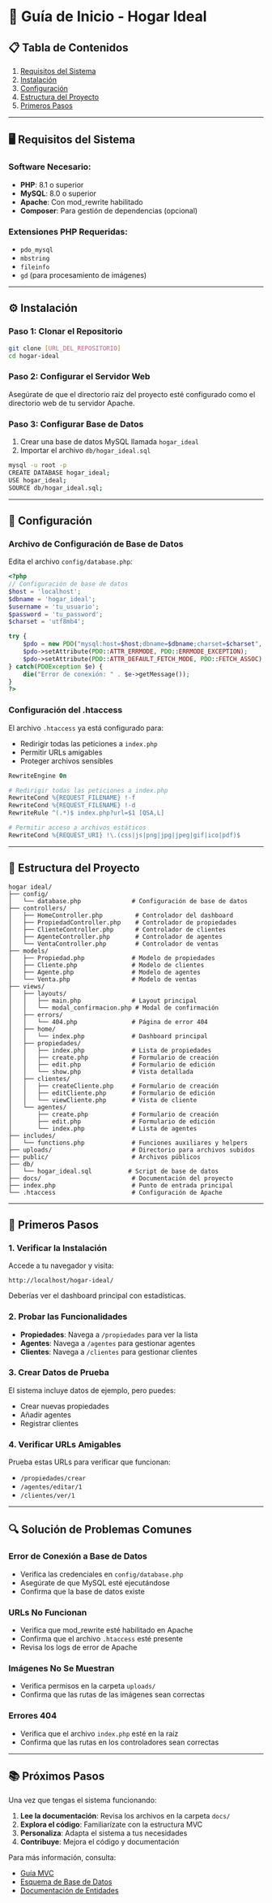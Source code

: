 # 🚀 Guía de Inicio - Hogar Ideal

## 📋 Tabla de Contenidos

1. [Requisitos del Sistema](#requisitos-del-sistema)
2. [Instalación](#instalación)
3. [Configuración](#configuración)
4. [Estructura del Proyecto](#estructura-del-proyecto)
5. [Primeros Pasos](#primeros-pasos)

---

## 🖥️ Requisitos del Sistema

### Software Necesario:
- **PHP**: 8.1 o superior
- **MySQL**: 8.0 o superior
- **Apache**: Con mod_rewrite habilitado
- **Composer**: Para gestión de dependencias (opcional)

### Extensiones PHP Requeridas:
- `pdo_mysql`
- `mbstring`
- `fileinfo`
- `gd` (para procesamiento de imágenes)

---

## ⚙️ Instalación

### Paso 1: Clonar el Repositorio
```bash
git clone [URL_DEL_REPOSITORIO]
cd hogar-ideal
```

### Paso 2: Configurar el Servidor Web
Asegúrate de que el directorio raíz del proyecto esté configurado como el directorio web de tu servidor Apache.

### Paso 3: Configurar Base de Datos
1. Crear una base de datos MySQL llamada `hogar_ideal`
2. Importar el archivo `db/hogar_ideal.sql`

```bash
mysql -u root -p
CREATE DATABASE hogar_ideal;
USE hogar_ideal;
SOURCE db/hogar_ideal.sql;
```

---

## 🔧 Configuración

### Archivo de Configuración de Base de Datos
Edita el archivo `config/database.php`:

```php
<?php
// Configuración de base de datos
$host = 'localhost';
$dbname = 'hogar_ideal';
$username = 'tu_usuario';
$password = 'tu_password';
$charset = 'utf8mb4';

try {
    $pdo = new PDO("mysql:host=$host;dbname=$dbname;charset=$charset", $username, $password);
    $pdo->setAttribute(PDO::ATTR_ERRMODE, PDO::ERRMODE_EXCEPTION);
    $pdo->setAttribute(PDO::ATTR_DEFAULT_FETCH_MODE, PDO::FETCH_ASSOC);
} catch(PDOException $e) {
    die("Error de conexión: " . $e->getMessage());
}
?>
```

### Configuración del .htaccess
El archivo `.htaccess` ya está configurado para:
- Redirigir todas las peticiones a `index.php`
- Permitir URLs amigables
- Proteger archivos sensibles

```apache
RewriteEngine On

# Redirigir todas las peticiones a index.php
RewriteCond %{REQUEST_FILENAME} !-f
RewriteCond %{REQUEST_FILENAME} !-d
RewriteRule ^(.*)$ index.php?url=$1 [QSA,L]

# Permitir acceso a archivos estáticos
RewriteCond %{REQUEST_URI} !\.(css|js|png|jpg|jpeg|gif|ico|pdf)$
```

---

## 📁 Estructura del Proyecto

```
hogar ideal/
├── config/
│   └── database.php              # Configuración de base de datos
├── controllers/
│   ├── HomeController.php         # Controlador del dashboard
│   ├── PropiedadController.php    # Controlador de propiedades
│   ├── ClienteController.php      # Controlador de clientes
│   ├── AgenteController.php       # Controlador de agentes
│   └── VentaController.php        # Controlador de ventas
├── models/
│   ├── Propiedad.php             # Modelo de propiedades
│   ├── Cliente.php               # Modelo de clientes
│   ├── Agente.php                # Modelo de agentes
│   └── Venta.php                 # Modelo de ventas
├── views/
│   ├── layouts/
│   │   ├── main.php              # Layout principal
│   │   └── modal_confirmacion.php # Modal de confirmación
│   ├── errors/
│   │   └── 404.php               # Página de error 404
│   ├── home/
│   │   └── index.php             # Dashboard principal
│   ├── propiedades/
│   │   ├── index.php             # Lista de propiedades
│   │   ├── create.php            # Formulario de creación
│   │   ├── edit.php              # Formulario de edición
│   │   └── show.php              # Vista detallada
│   ├── clientes/
│   │   ├── createCliente.php     # Formulario de creación
│   │   ├── editCliente.php       # Formulario de edición
│   │   └── viewCliente.php       # Vista de cliente
│   └── agentes/
│       ├── create.php            # Formulario de creación
│       ├── edit.php              # Formulario de edición
│       └── index.php             # Lista de agentes
├── includes/
│   └── functions.php             # Funciones auxiliares y helpers
├── uploads/                      # Directorio para archivos subidos
├── public/                       # Archivos públicos
├── db/
│   └── hogar_ideal.sql          # Script de base de datos
├── docs/                         # Documentación del proyecto
├── index.php                     # Punto de entrada principal
└── .htaccess                     # Configuración de Apache
```

---

## 🎯 Primeros Pasos

### 1. Verificar la Instalación
Accede a tu navegador y visita:
```
http://localhost/hogar-ideal/
```

Deberías ver el dashboard principal con estadísticas.

### 2. Probar las Funcionalidades
- **Propiedades**: Navega a `/propiedades` para ver la lista
- **Agentes**: Navega a `/agentes` para gestionar agentes
- **Clientes**: Navega a `/clientes` para gestionar clientes

### 3. Crear Datos de Prueba
El sistema incluye datos de ejemplo, pero puedes:
- Crear nuevas propiedades
- Añadir agentes
- Registrar clientes

### 4. Verificar URLs Amigables
Prueba estas URLs para verificar que funcionan:
- `/propiedades/crear`
- `/agentes/editar/1`
- `/clientes/ver/1`

---

## 🔍 Solución de Problemas Comunes

### Error de Conexión a Base de Datos
- Verifica las credenciales en `config/database.php`
- Asegúrate de que MySQL esté ejecutándose
- Confirma que la base de datos existe

### URLs No Funcionan
- Verifica que mod_rewrite esté habilitado en Apache
- Confirma que el archivo `.htaccess` esté presente
- Revisa los logs de error de Apache

### Imágenes No Se Muestran
- Verifica permisos en la carpeta `uploads/`
- Confirma que las rutas de las imágenes sean correctas

### Errores 404
- Verifica que el archivo `index.php` esté en la raíz
- Confirma que las rutas en los controladores sean correctas

---

## 📚 Próximos Pasos

Una vez que tengas el sistema funcionando:

1. **Lee la documentación**: Revisa los archivos en la carpeta `docs/`
2. **Explora el código**: Familiarízate con la estructura MVC
3. **Personaliza**: Adapta el sistema a tus necesidades
4. **Contribuye**: Mejora el código y documentación

Para más información, consulta:
- [Guía MVC](02-mvc-pattern.md)
- [Esquema de Base de Datos](03-database-schema.md)
- [Documentación de Entidades](04-entities/) 